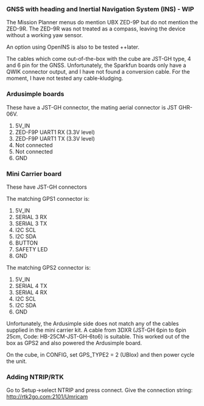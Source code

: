 ### GNSS with heading and Inertial Navigation System (INS) - WIP
The Mission Planner menus do mention UBX ZED-9P but do not mention the ZED-9R. 
The ZED-9R was not treated as a compass, leaving the device without a working yaw sensor.



An option using OpenINS is also to be tested ++later.

The cables which come out-of-the-box with the cube are JST-GH type, 4 and 6 pin for the GNSS.
Unfortunately, the Sparkfun boards only have a QWIK connector output, 
and I have not found a conversion cable.
For the moment, I have not tested any cable-kludging.

### Ardusimple boards
These have a JST-GH connector, the mating aerial connector is JST GHR-06V.

1. 5V_IN
2. ZED-F9P UART1 RX (3.3V level)
3. ZED-F9P UART1 TX (3.3V level)
4. Not connected
5. Not connected
6. GND

### Mini Carrier board
These have JST-GH connectors

The matching GPS1 connector is:
1. 5V_IN
2. SERIAL 3 RX
3. SERIAL 3 TX
4. I2C SCL
5. I2C SDA
6. BUTTON
7. SAFETY LED
8. GND

The matching GPS2 connector is:
1. 5V_IN
2. SERIAL 4 TX
3. SERIAL 4 RX
4. I2C SCL
5. I2C SDA
6. GND

Unfortunately, the Ardusimple side does not match any of the cables supplied in the mini carrier kit.
A cable from 3DXR (JST-GH 6pin to 6pin 25cm, Code: HB-25CM-JST-GH-6to6) is suitable.
This worked out of the box as GPS2 and also powered the Ardusimple board.

On the cube, in CONFIG, set GPS_TYPE2 = 2 (UBlox) and then power cycle the unit.

### Adding NTRIP/RTK
Go to Setup->select NTRIP and press connect.
Give the connection string: 
http://rtk2go.com:2101/Umricam
